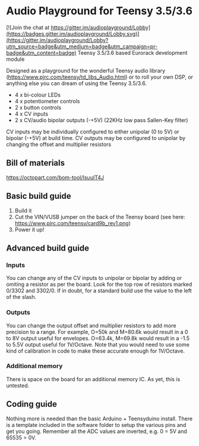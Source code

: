 # Audio Playground for Teensy 3.5/3.6

[![Join the chat at https://gitter.im/audioplayground/Lobby](https://badges.gitter.im/audioplayground/Lobby.svg)](https://gitter.im/audioplayground/Lobby?utm_source=badge&utm_medium=badge&utm_campaign=pr-badge&utm_content=badge)
Teensy 3.5/3.6 based Eurorack development module

Designed as a playground for the wonderful Teensy audio library (https://www.pjrc.com/teensy/td_libs_Audio.html) or to roll your own DSP, or anything else you can dream of using the Teensy 3.5/3.6.

* 4 x bi-colour LEDs
* 4 x potentiometer controls
* 2 x button controls
* 4 x CV inputs
* 2 x CV/audio bipolar outputs (-+5V) (22KHz low pass Sallen-Key filter)

CV inputs may be individually configured to either unipolar (0 to 5V) or bipolar (-+5V) at build time.
CV outputs may be configured to unipolar by changing the offset and multiplier resistors

## Bill of materials
https://octopart.com/bom-tool/IsuuIT4J

## Basic build guide
1. Build it
2. Cut the VIN/VUSB jumper on the back of the Teensy board (see here: https://www.pjrc.com/teensy/card9b_rev1.png)
3. Power it up!

## Advanced build guide

### Inputs
You can change any of the CV inputs to unipolar or bipolar by adding or omiting a resistor as per the board. Look for the top row of resistors marked 0/3302 and 3302/0. If in doubt, for a standard build use the value to the left of the slash.

### Outputs
You can change the output offset and multiplier resistors to add more precision to a range. For example, O=50k and M=80.6k would result in a 0 to 8V output useful for envelopes. O=63.4k, M=69.8k would result in a -1.5 to 5.5V output useful for 1V/Octave. Note that you would need to use some kind of calibration in code to make these accurate enough for 1V/Octave.

### Additional memory
There is space on the board for an additional memory IC. As yet, this is untested.

## Coding guide
Nothing more is needed than the basic Arduino + Teensyduino install. There is a template included in the software folder to setup the various pins and get you going. Remember all the ADC values are inverted, e.g. 0 = 5V and 65535 = 0V.
